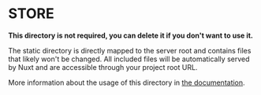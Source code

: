 # STORE

**This directory is not required, you can delete it if you don't want to use it.**

The static directory is directly mapped to the server root and contains files that likely won't be changed. 
All included files will be automatically served by Nuxt and are accessible through your project root URL.

More information about the usage of this directory in [the documentation](https://nuxtjs.org/docs/2.x/directory-structure/static).
